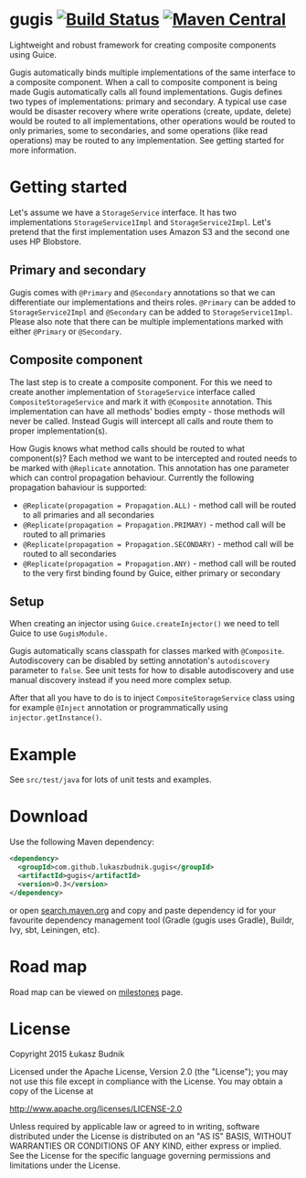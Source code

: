 gugis [![Build Status](https://travis-ci.org/lukaszbudnik/gugis.svg?branch=master)](https://travis-ci.org/lukaszbudnik/gugis) [![Maven Central](https://maven-badges.herokuapp.com/maven-central/com.github.lukaszbudnik.gugis/gugis/badge.svg)](https://maven-badges.herokuapp.com/maven-central/com.github.lukaszbudnik.gugis/gugis)
==============================

Lightweight and robust framework for creating composite components using Guice.

Gugis automatically binds multiple implementations of the same interface to a composite component. When a call to composite component is being made Gugis automatically calls all found implementations. Gugis defines two types of implementations: primary and secondary. A typical use case would be disaster recovery where write operations (create, update, delete) would be routed to all implementations, other operations would be routed to only primaries, some to secondaries, and some operations (like read operations) may be routed to any implementation. See getting started for more information.

# Getting started

Let's assume we have a `StorageService` interface. It has two implementations `StorageService1Impl` and `StorageService2Impl`. Let's pretend that the first implementation uses Amazon S3 and the second one uses HP Blobstore.

## Primary and secondary

Gugis comes with `@Primary` and `@Secondary` annotations so that we can differentiate our implementations and theirs roles. `@Primary` can be added to `StorageService2Impl` and `@Secondary` can be added to `StorageService1Impl`. Please also note that there can be multiple implementations marked with either `@Primary` or `@Secondary`.

## Composite component

The last step is to create a composite component. For this we need to create another implementation of `StorageService` interface called `CompositeStorageService` and mark it with `@Composite` annotation. This implementation can have all methods' bodies empty - those methods will never be called. Instead Gugis will intercept all calls and route them to proper implementation(s).

How Gugis knows what method calls should be routed to what component(s)? Each method we want to be intercepted and routed needs to be marked with `@Replicate` annotation. This annotation has one parameter which can control propagation behaviour. Currently the following propagation bahaviour is supported:

* `@Replicate(propagation = Propagation.ALL)` - method call will be routed to all primaries and all secondaries
* `@Replicate(propagation = Propagation.PRIMARY)` - method call will be routed to all primaries
* `@Replicate(propagation = Propagation.SECONDARY)` - method call will be routed to all secondaries
* `@Replicate(propagation = Propagation.ANY)` - method call will be routed to the very first binding found by Guice, either primary or secondary

## Setup

When creating an injector using `Guice.createInjector()` we need to tell Guice to use `GugisModule.`

Gugis automatically scans classpath for classes marked with `@Composite`. Autodiscovery can be disabled by setting annotation's `autodiscovery` parameter to `false`. See unit tests for how to disable autodiscovery and use manual discovery instead if you need more complex setup.

After that all you have to do is to inject `CompositeStorageService` class using for example `@Inject` annotation or programmatically using `injector.getInstance()`.

# Example

See `src/test/java` for lots of unit tests and examples.

# Download

Use the following Maven dependency:

```xml
<dependency>
  <groupId>com.github.lukaszbudnik.gugis</groupId>
  <artifactId>gugis</artifactId>
  <version>0.3</version>
</dependency>
```

or open [search.maven.org](http://search.maven.org/#artifactdetails|com.github.lukaszbudnik.gugis|gugis|0.3|jar) and copy and paste dependency id for your favourite dependency management tool (Gradle (gugis uses Gradle), Buildr, Ivy, sbt, Leiningen, etc).

# Road map

Road map can be viewed on [milestones](https://github.com/lukaszbudnik/gugis/milestones) page.

# License

Copyright 2015 Łukasz Budnik

Licensed under the Apache License, Version 2.0 (the "License");
you may not use this file except in compliance with the License.
You may obtain a copy of the License at

   <http://www.apache.org/licenses/LICENSE-2.0>

Unless required by applicable law or agreed to in writing, software
distributed under the License is distributed on an "AS IS" BASIS,
WITHOUT WARRANTIES OR CONDITIONS OF ANY KIND, either express or implied.
See the License for the specific language governing permissions and
limitations under the License.
